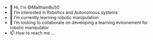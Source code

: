 - 👋 Hi, I’m @MaithamBu50
- 👀 I’m interested in Robotics and Autonomous systems
- 🌱 I’m currently learning robotic manipulation
- 💞️ I’m looking to collaborate on developing a learning evironement for robotic manipulator
- 📫 How to reach me ...

<!---
Maithambu50/Maithambu50 is a ✨ special ✨ repository because its `README.md` (this file) appears on your GitHub profile.
You can click the Preview link to take a look at your changes.
--->
